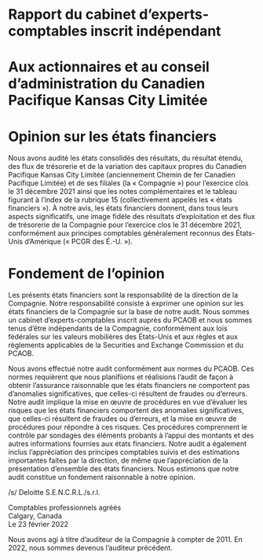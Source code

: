 # Rapport du cabinet d’experts-comptables inscrit indépendant  

# Aux actionnaires et au conseil d’administration du Canadien Pacifique Kansas City Limitée  

# Opinion sur les états financiers  

Nous avons audité les états consolidés des résultats, du résultat étendu, des flux de trésorerie et de la variation des capitaux propres du Canadien Pacifique Kansas City Limitée (anciennement Chemin de fer Canadien Pacifique Limitée) et de ses filiales (la « Compagnie ») pour l’exercice clos le 31 décembre 2021 ainsi que les notes complémentaires et le tableau figurant à l’index de la rubrique 15 (collectivement appelés les « états financiers »). À notre avis, les états financiers donnent, dans tous leurs aspects significatifs, une image fidèle des résultats d’exploitation et des flux de trésorerie de la Compagnie pour l’exercice clos le 31 décembre 2021, conformément aux principes comptables généralement reconnus des États-Unis d’Amérique (« PCGR des É.-U. »).  

# Fondement de l’opinion  

Les présents états financiers sont la responsabilité de la direction de la Compagnie. Notre responsabilité consiste à exprimer une opinion sur les états financiers de la Compagnie sur la base de notre audit. Nous sommes un cabinet d’experts-comptables inscrit auprès du PCAOB et nous sommes tenus d’être indépendants de la Compagnie, conformément aux lois fédérales sur les valeurs mobilières des États-Unis et aux règles et aux règlements applicables de la Securities and Exchange Commission et du PCAOB.  

Nous avons effectué notre audit conformément aux normes du PCAOB. Ces normes requièrent que nous planifiions et réalisions l’audit de façon à obtenir l’assurance raisonnable que les états financiers ne comportent pas d’anomalies significatives, que celles-ci résultent de fraudes ou d’erreurs. Notre audit implique la mise en œuvre de procédures en vue d’évaluer les risques que les états financiers comportent des anomalies significatives, que celles-ci résultent de fraudes ou d’erreurs, et la mise en œuvre de procédures pour répondre à ces risques. Ces procédures comprennent le contrôle par sondages des éléments probants à l’appui des montants et des autres informations fournies aux états financiers. Notre audit a également inclus l’appréciation des principes comptables suivis et des estimations importantes faites par la direction, de même que l’appréciation de la présentation d’ensemble des états financiers. Nous estimons que notre audit constitue un fondement raisonnable à notre opinion.  

/s/ Deloitte S.E.N.C.R.L./s.r.l.  

Comptables professionnels agréés   
Calgary, Canada   
Le 23 février 2022  

Nous avons agi à titre d’auditeur de la Compagnie à compter de 2011. En 2022, nous sommes devenus l’auditeur précédent.  
